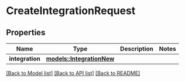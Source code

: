 # CreateIntegrationRequest

## Properties

Name | Type | Description | Notes
------------ | ------------- | ------------- | -------------
**integration** | [**models::IntegrationNew**](IntegrationNew.md) |  | 

[[Back to Model list]](../README.md#documentation-for-models) [[Back to API list]](../README.md#documentation-for-api-endpoints) [[Back to README]](../README.md)


